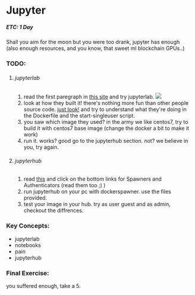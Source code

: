 # Jupyter
##### ETC: 1 Day

Shall you aim for the moon but you were too drank, jupyter has enough (also enough resources, and you know, that sweet ml blockchain GPUs..)<br>

### TODO:
1. ###### jupyterlab
    1. read the first paregraph in [this site](https://jupyter.org/index.html) and try jupyterlab. 
    ![](https://i.pinimg.com/originals/cb/c2/4f/cbc24f8a36110d636dbe32a60f6772c1.jpg) 
    2. look at how they built it! there's nothing more fun than other people source code. [just look!](https://github.com/jupyter/docker-stacks/tree/master/base-notebook) and try to understand what they're doing in the Dockerfile and the start-singleuser script.
    3. you saw which image they used? in the army we like centos7, try to build it with centos7 base image (change the docker a bit to make it work)
    4. run it. works? good go to the jupyterhub section. not? we believe in you, try again.  
2. ###### jupyterhub      
    1. read [this](https://jupyterhub.readthedocs.io/en/stable/reference/technical-overview.html) and click on the bottom links for Spawners and Authenticators (read them too ;) )
    2. run jupyterhub on your pc with dockerspawner. use the files provided. 
    3. test your image in your hub. try as user guest and as admin, checkout the diffrences.

### Key Concepts:
- jupyterlab
- notebooks
- pain
- jupyterhub

### Final Exercise:
you suffered enough, take a 5.
